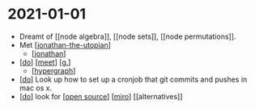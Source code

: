 # 2021-01-01

- Dreamt of [[node algebra]], [[node sets]], [[node permutations]].
- Met [[jonathan-the-utopian]]
  - [[jonathan]]
- [[do]] [[meet]] [[g.]]
  - [[hypergraph]]
- [[do]] Look up how to set up a cronjob that git commits and pushes in mac os x.
- [[do]] look for [[open source]] [[miro]] [[alternatives]]

[//begin]: # "Autogenerated link references for markdown compatibility"
[jonathan-the-utopian]: ../jonathan-the-utopian "Jonathan the Utopian"
[jonathan]: ../jonathan "Jonathan"
[do]: ../do "Do"
[meet]: ../meet "Meet"
[g.]: ../g. "G."
[hypergraph]: ../hypergraph "Hypergraph"
[open source]: ../open-source "Open Source"
[miro]: ../miro "Miro"
[//end]: # "Autogenerated link references"